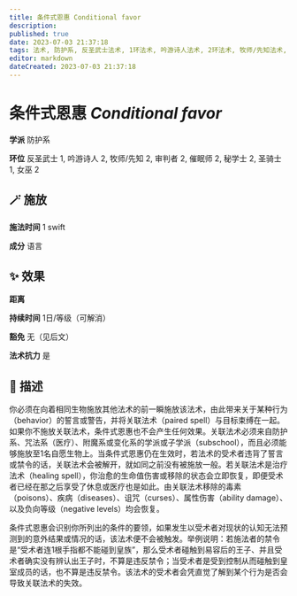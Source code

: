```yaml
---
title: 条件式恩惠 Conditional favor
description: 
published: true
date: 2023-07-03 21:37:18
tags: 法术, 防护系, 反圣武士法术, 1环法术, 吟游诗人法术, 2环法术, 牧师/先知法术, 审判者法术, 催眠师法术, 秘学士法术, 圣骑士法术, 女巫法术
editor: markdown
dateCreated: 2023-07-03 21:37:18
---
```


# **条件式恩惠** *Conditional favor*

**学派** 防护系 

**环位** 反圣武士 1, 吟游诗人 2, 牧师/先知 2, 审判者 2, 催眠师 2, 秘学士 2, 圣骑士 1, 女巫 2

## 🪄 施放

**施法时间** 1 swift

**成分** 语言

## ✨ 效果  

**距离**   

**持续时间** 1日/等级（可解消） 

**豁免** 无（见后文）

**法术抗力** 是

## 📖 描述

你必须在向着相同生物施放其他法术的前一瞬施放该法术，由此带来关于某种行为（behavior）的誓言或警告，并将关联法术（paired spell）与目标束缚在一起。如果你不施放关联法术，条件式恩惠也不会产生任何效果。关联法术必须来自防护系、咒法系（医疗）、附魔系或变化系的学派或子学派（subschool），而且必须能够施放至1名自愿生物上。当条件式恩惠仍在生效时，若法术的受术者违背了誓言或禁令的话，关联法术会被解开，就如同之前没有被施放一般。若关联法术是治疗法术（healing spell），你治愈的生命值伤害或移除的状态会立即恢复，即便受术者已经在那之后享受了休息或医疗也是如此。由关联法术移除的毒素（poisons）、疾病（diseases）、诅咒（curses）、属性伤害（ability damage）、以及负向等级（negative levels）均会恢复。

条件式恩惠会识别你所列出的条件的要领，如果发生以受术者对现状的认知无法预测到的意外结果或情况的话，该法术便不会被触发。举例说明：若施法者的禁令是“受术者连1根手指都不能碰到皇族”，那么受术者碰触到易容后的王子、并且受术者确实没有辨认出王子时，不算是违反禁令；当受术者是受到控制从而碰触到皇室成员的话，也不算是违反禁令。该法术的受术者会凭直觉了解到某个行为是否会导致关联法术的失效。
    